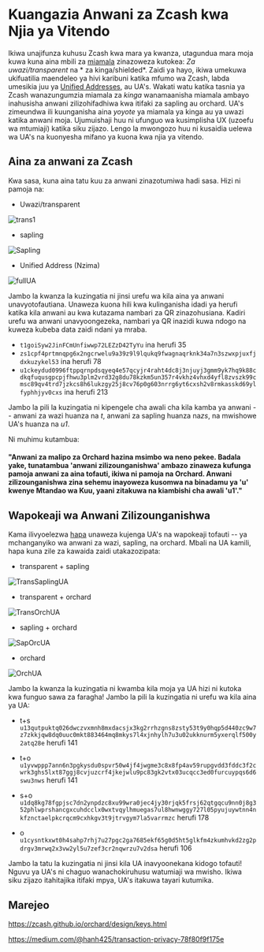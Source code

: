 # Kuangazia Anwani za Zcash kwa Njia ya Vitendo

Ikiwa unajifunza kuhusu Zcash kwa mara ya kwanza, utagundua mara moja kuwa kuna aina mbili za [miamala](https://zechub.notion.site/Transactions-2862a2c98a104c3fa08402fb9d5b71b8) zinazoweza kutokea: *Za uwazi/transparent* na * za kinga/shielded*.
Zaidi ya hayo, ikiwa umekuwa ukifuatilia maendeleo ya hivi karibuni katika mfumo wa Zcash, labda umesikia juu ya [Unified Addresses](https://electriccoin.co/blog/unified-addresses-in-zcash-explained/), au UA's.
Wakati watu katika tasnia ya Zcash wanazungumzia miamala za *kinga* wanamaanisha miamala ambayo inahusisha anwani zilizohifadhiwa kwa itifaki za sapling au orchard.
UA's zimeundwa ili kuunganisha aina *yoyote* ya miamala ya kinga au ya uwazi katika anwani moja. Ujumuishaji huu ni ufunguo wa kusimplisha UX (uzoefu wa mtumiaji) katika siku zijazo. Lengo la mwongozo huu ni kusaidia uelewa wa UA's na kuonyesha mifano ya kuona kwa njia ya vitendo.

## Aina za anwani za Zcash

Kwa sasa, kuna aina tatu kuu za anwani zinazotumiwa hadi sasa. Hizi ni pamoja na:

* Uwazi/transparent

![trans1](https://user-images.githubusercontent.com/81990132/219261771-a9957ec3-2841-4073-9cfd-1db9d6356693.png)

* sapling

![Sapling](https://user-images.githubusercontent.com/81990132/219261784-1a617e70-f588-4eed-96bf-f0789d7af58a.png)


* Unified Address (Nzima)

![fullUA](https://user-images.githubusercontent.com/81990132/219261794-bcc79db6-4dc6-4c6a-867b-3717b81e6b71.png)

Jambo la kwanza la kuzingatia ni jinsi urefu wa kila aina ya anwani unavyotofautiana. Unaweza kuona hili kwa kulinganisha idadi ya herufi katika kila anwani au kwa kutazama nambari za QR zinazohusiana. Kadiri urefu wa anwani unavyoongezeka, nambari ya QR inazidi kuwa ndogo na kuweza kubeba data zaidi ndani ya mraba.

* `t1goiSyw2JinFCmUnfiwwp72LEZzD42TyYu` ina herufi 35
* `zs1cpf4prtmnqpg6x2ngcrwelu9a39z9l9lqukq9fwagnaqrknk34a7n3szwxpjuxfjdxkuzykel53` ina herufi 78
* `u1ckeydud0996ftppqrnpdsqyeq4e57qcyjr4raht4dc8j3njuyj3gmm9yk7hq9k88cdkqfuqusgpcpjfhwu3plm2vrd32g8du78kzkm5un357r4vkhz4vhxd4yfl8zvszk99cmsc89qv4trd7jzkcs8h6lukzgy25j8cv76p0g603nrrg6yt6cxsh2v8rmkasskd69ylfyphhjyv0cxs` ina herufi 213

Jambo la pili la kuzingatia ni kipengele cha awali cha kila kamba ya anwani -- anwani za wazi huanza na *t*, anwani za sapling huanza na*zs*,  na mwishowe UA's huanza na  *u1*.

Ni muhimu kutambua:

#### "Anwani za malipo za Orchard hazina msimbo wa neno pekee. Badala yake, tunatambua 'anwani zilizounganishwa' ambazo zinaweza kufunga pamoja anwani za aina tofauti, ikiwa ni pamoja na Orchard. Anwani zilizounganishwa zina sehemu inayoweza kusomwa na binadamu ya 'u' kwenye Mtandao wa Kuu, yaani zitakuwa na kiambishi cha awali 'u1'."

## Wapokeaji wa Anwani Zilizounganishwa

Kama ilivyoelezwa [hapa](https://medium.com/@hanh425/transaction-privacy-78f80f9f175e) unaweza kujenga UA's na wapokeaji tofauti -- ya mchanganyiko wa anwani za wazi, sapling, na orchard.
Mbali na UA kamili, hapa kuna zile za kawaida zaidi utakazozipata:

* transparent + sapling

![TransSaplingUA](https://user-images.githubusercontent.com/81990132/219267475-38ad1419-0aac-4205-b18e-6873283f9d85.png)

* transparent + orchard

![TransOrchUA](https://user-images.githubusercontent.com/81990132/219267496-90db21ff-f4e1-4a50-8f2a-1a71d995652a.png)

* sapling + orchard

![SapOrcUA](https://user-images.githubusercontent.com/81990132/219267520-6b731ec2-e911-4469-acc5-c39d4addcac2.png)

* orchard

![OrchUA](https://user-images.githubusercontent.com/81990132/219267538-1a748fff-4034-4559-96ac-182723409b3a.png)

Jambo la kwanza la kuzingatia ni kwamba kila moja ya UA hizi ni kutoka kwa funguo sawa za faragha! Jambo la pili la kuzingatia ni urefu wa kila aina ya UA:

* t+s `u13qutpuktq026dwczvxmnh8mxdacsjx3kg2rrhzgns8zsty53t9y0hqp5d440zc9w7z7zkkjqw8dq0uuc0mkt883464mq8mkys7l4xjnhylh7u3u02ukknurm5yxerqlf500y2atq28e` herufi 141 
* t+o `u1yvwppp7ann6n3pgkysdu0spvr50w4jf4jwgme3c8x8fp4av59rupgvdd3fddc3f2cwrk3ghs5lxt87ggj8cvjuzcrf4jkejwlu9pc83gk2vtx03ucqcc3ed0furcuypqs6d6swu3nws`  herufi 141 
* s+o `u1dq8kg78fgpjsc7dn2ynpdzc8xu99wra0jec4jy30rjqk5frsj62qtgqcu9nn0j8g352phlwprshancgxcuhdcclx0wxtvqylhmuegas7ul8hwnwggy727l05pyujuywtnn4nkfznctaelpkcrqcm9cxhkgv3t9jtrvgym7la5varrmzc` herufi 178 

* o   `u1cysntkxwt0h4sahp7rhj7u27pgc2ga7685ekf65g0d5ht5glkfm4zkumhvkd2zg2pdrgv3mrwq2x3vw2yl5u7zef3cr2nqwrzu7v2dsa` herufi 106 

Jambo la tatu la kuzingatia ni jinsi kila UA inavyoonekana kidogo tofauti! Nguvu ya UA's ni chaguo wanachokiruhusu watumiaji wa mwisho. Ikiwa siku zijazo itahitajika itifaki mpya, UA's itakuwa tayari kutumika.

## Marejeo

https://zcash.github.io/orchard/design/keys.html

https://medium.com/@hanh425/transaction-privacy-78f80f9f175e